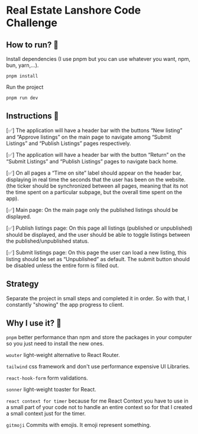 # Real Estate Lanshore Code Challenge

## How to run? 🤔
Install dependencies (I use pnpm but you can use whatever you want, npm, bun, yarn,...).
```
pnpm install
```

Run the project
```
pnpm run dev
```

## Instructions 📝
[✅] The application will have a header bar with the buttons “New listing” and “Approve listings” on the main page to navigate among “Submit Listings” and “Publish Listings” pages respectively.

[✅] The application will have a header bar with the button “Return” on the “Submit Listings” and “Publish Listings” pages to navigate back home.

[✅] On all pages a “Time on site” label should appear on the header bar, displaying in real time the seconds that the user has been on the website. (the ticker should be synchronized between all pages, meaning that its not the time spent on a particular subpage, but the overall time spent on the app).

[✅] Main page: On the main page only the published listings should be displayed.

[✅] Publish listings page: On this page all listings (published or unpublished) should be displayed, and the user should be able to toggle listings between the published/unpublished status.

[✅] Submit listings page: On this page the user can load a new listing, this listing should be set as “Unpublished” as default. The submit button should be disabled unless the entire form is filled out.

## Strategy
Separate the project in small steps and completed it in order. So with that, I constantly "showing" the app progress to client.

## Why I use it? 🧐
`pnpm` better performance than npm and store the packages in your computer so you just need to install the new ones.

`wouter` light-weight alternative to React Router.

`tailwind` css framework and don't use performance expensive UI Libraries.

`react-hook-form` form validations.

`sonner` light-weight toaster for React.

`react context for timer` because for me React Context you have to use in a small part of your code not to handle an entire context so for that I created a small context just for the timer.

`gitmoji` Commits with emojis. It emoji represent something.